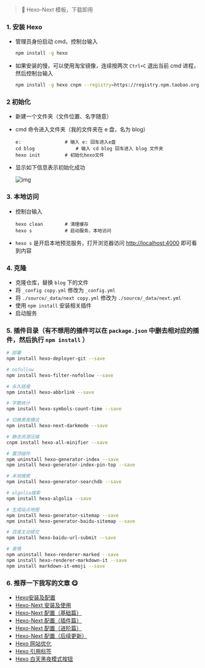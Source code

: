 >🎊 Hexo-Next 模板，下载即用

### 1. 安装 Hexo

- 管理员身份启动 cmd，控制台输入

  ```sh
  npm install -g hexo 
  ```

- 如果安装的慢，可以使用淘宝镜像，连续按两次 `Ctrl+C` 退出当前 cmd 进程，然后控制台输入

  ```sh
  npm install -g hexo cnpm --registry=https://registry.npm.taobao.org
  ```

### 2 初始化

- 新建一个文件夹（文件位置、名字随意）

- cmd 命令进入文件夹（我的文件夹在 e 盘，名为 blog）

  ```
  e:				# 输入 e: 回车进入e盘  
  cd blog				# 输入 cd blog 回车进入 blog 文件夹
  hexo init			# 初始化hexo文件
  ```

- 显示如下信息表示初始化成功

  ![img](https://gitee.com/zxiaosi/image/raw/master/Hexo/Hexo%E5%AE%89%E8%A3%85%E5%8F%8A%E9%85%8D%E7%BD%AE/hexo%E5%88%9D%E5%A7%8B%E5%8C%96%E6%88%90%E5%8A%9F%E6%A0%87%E5%BF%97.png)

### 3. 本地访问

- 控制台输入

  ```
  hexo clean		# 清理缓存
  hexo s			# 启动服务，本地访问
  ```

- `hexo s` 是开启本地预览服务，打开浏览器访问 [http://localhost:4000](http://localhost:4000/) 即可看到内容

### 4. 克隆

+ 克隆仓库，替换 `blog` 下的文件
+ 将 `_config copy.yml` 修改为 `_config.yml`
+ 将 `./source/_data/next copy.yml` 修改为 `./source/_data/next.yml`
+ 使用 `npm install` 安装相关插件
+ 启动服务

### 5. 插件目录（有不想用的插件可以在 `package.json` 中删去相对应的插件，然后执行 `npm install` ）

```sh
# 部署
npm install hexo-deployer-git --save

# nofollow
npm install hexo-filter-nofollow --save

# 永久链接
npm install hexo-abbrlink --save

# 字数统计
npm install hexo-symbols-count-time --save

# 切换黑夜模式
npm install hexo-next-darkmode --save

# 静态资源压缩
cnpm install hexo-all-minifier --save

# 置顶插件
npm uninstall hexo-generator-index --save
npm install hexo-generator-index-pin-top --save

# 本地搜索
npm install hexo-generator-searchdb --save

# algolia搜索
npm install hexo-algolia --save

# 生成站点地图
npm install hexo-generator-sitemap --save
npm install hexo-generator-baidu-sitemap --save

# 百度主动提交
npm install hexo-baidu-url-submit --save

# 表情
npm uninstall hexo-renderer-marked --save
npm install hexo-renderer-markdown-it --save
npm install markdown-it-emoji --save
```

### 6. 推荐一下我写的文章 😋

+ [Hexo安装及配置](https://hexo.zxiaosi.cn/archives/5ef212b6.html)
+ [Hexo-Next 安装及使用](https://hexo.zxiaosi.cn/archives/65f611a4.html)
+ [Hexo-Next 配置（基础篇）](https://hexo.zxiaosi.cn/archives/2d288079.html)
+ [Hexo-Next 配置（插件篇）](https://hexo.zxiaosi.cn/archives/b78f5428.html)
+ [Hexo-Next 配置（进阶篇）](https://hexo.zxiaosi.cn/archives/c776502.html)
+ [Hexo-Next 配置（后续更新）](https://hexo.zxiaosi.cn/archives/1d79f7d1.html)
+ [Hexo 网站优化](https://hexo.zxiaosi.cn/archives/64e4e304.html)
+ [Hexo 引用标签](https://hexo.zxiaosi.cn/archives/484f1820.html)
+ [Hexo 白天黑夜模式按钮](https://hexo.zxiaosi.cn/archives/24a19e71.html)